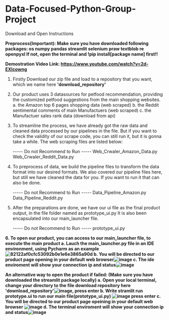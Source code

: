 # Data-Focused-Python-Group-Project

Download and Open Instructions

**Preprocess(Important):
Make sure you have downloaded following packages:
os
numpy
pandas
streamlit
selenium
praw
textblob
re
openpyxl
If not, open the terminal and !pip install[package name] first!!**

**Demostration Video Link: 
https://www.youtube.com/watch?v=2d-EXlcowng**


1. Firstly Download our zip file and load to a repository that you want, which we name here **'download_repository'**

2. Our product uses 3 datasources for petfood recommendation, providing the customized petfood suggestions from the main shopping websites.
   a. the Amazon top 6 pages shopping data (web scraped)
   b. the Reddit sentimental comments of main Manufactuers (web scraped)
   c. the Manufactuer sales rank data (download from api)

3. To streamline the process, we have already got the raw data and cleaned data processed by our pipelines in the file.
   But if you want to check the validity of our scrape code, you can still run it, but it is gonna take a while.
   The web scraping files are listed below:
   
   ----- Do not Recommend to Run -----
   Web_Crwaler_Amazon_Data.py
   Web_Crwaler_Reddit_Data.py

4. To preprocess of data, we build the pipeline files to transform the data format into our desired formats.
   We also covered our pipeline files here, but still we have cleaned the data for you. If you want to run it that can also be done.

   ----- Do not Recommend to Run -----
   Data_Pipeline_Amazon.py
   Data_Pipeline_Reddit.py

5. After the preparations are done, we have our ui file as the final product output, in the file folder named as prototype_ui.py
   It is also been encapsulated into our main_launcher file.

   ----- Do not Recommend to Run -----
   prototype_ui.py

**6. To open our product, you can access to our main_launcher file, to execute the main product
     a. Lauch the main_launcher.py file in an IDE environment, using Pycharm as an example![82122af0cfc53092b0e1e6e3865a90d](https://github.com/user-attachments/assets/39802205-c86c-4387-b7d6-a3d4be3301ab)
     b. You will be directed to our product page opening in your default web browser![image](https://github.com/user-attachments/assets/3622fc34-5278-430f-ba65-2927ba0bcb91)
     c. The ide enviroment will show your connection ip and status![image](https://github.com/user-attachments/assets/b795834c-a271-4eac-8c87-d8c45bd3f448)**

  **An alternative way to open the product if failed:
    (Make sure you have downloaded the streamlit package locally)
    a. Open your local terminal, change your directory to the file download repository here 'download_repository'![image](https://github.com/user-attachments/assets/cc0e8237-bfaf-4e2f-a28f-0a351cbf5102), press enter
    b. Write stramlit run prototype.ui to run our main file(prototype_ui.py) ![image](https://github.com/user-attachments/assets/f5416449-20b6-4016-96f9-575276477136) press enter
    c. You will be directed to our product page opeining in your default web browser ![image](https://github.com/user-attachments/assets/dbfdc795-46e5-4602-88e4-7bef7e74178e)
    d. The terminal enviroment will show your connection ip and status![image](https://github.com/user-attachments/assets/5f50bd0a-e8e3-43e5-878e-13b66eb5611e)**

   
